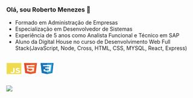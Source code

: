 ### Olá, sou Roberto Menezes 👋

- Formado em Administração de Empresas
- Especialização em Desenvolvedor de Sistemas
- Experiência de 5 anos como Analista Funcional e Técnico em SAP
- Aluno da Digital House no curso de Desenvolvimento Web Full Stack(JavaScript, Node, Cross, HTML, CSS, MYSQL, React, Express)

<div style="display: inline_block"><br>
  <img align="center" alt="Rafa-Js" height="30" width="40" src="https://raw.githubusercontent.com/devicons/devicon/master/icons/javascript/javascript-plain.svg">
  <img align="center" alt="Rafa-HTML" height="30" width="40" src="https://raw.githubusercontent.com/devicons/devicon/master/icons/html5/html5-original.svg">
  <img align="center" alt="Rafa-CSS" height="30" width="40" src="https://raw.githubusercontent.com/devicons/devicon/master/icons/css3/css3-original.svg">
</div>

##

<div> 
<a href="https://www.linkedin.com/in/roberto-menezes-22b648152/" target="_blank"><img src="https://img.shields.io/badge/-LinkedIn-%230077B5?style=for-the-badge&logo=linkedin&logoColor=white" target="_blank"></a> 
</div>

